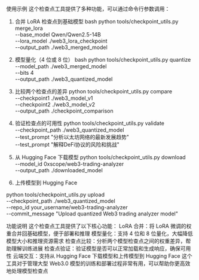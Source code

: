 使用示例
这个检查点工具提供了多种功能，可以通过命令行参数调用：
1. 合并 LoRA 检查点到基础模型
bash
python tools/checkpoint_utils.py merge_lora \
  --base_model Qwen/Qwen2.5-14B \
  --lora_model ./web3_lora_checkpoint \
  --output_path ./web3_merged_model
2. 模型量化（4 位或 8 位）
bash
python tools/checkpoint_utils.py quantize \
  --model_path ./web3_merged_model \
  --bits 4 \
  --output_path ./web3_quantized_model
3. 比较两个检查点的差异
python tools/checkpoint_utils.py compare \
  --checkpoint1 ./web3_model_v1 \
  --checkpoint2 ./web3_model_v2 \
  --output_path ./checkpoint_comparison
4. 验证检查点的可用性
python tools/checkpoint_utils.py validate \
  --checkpoint_path ./web3_quantized_model \
  --test_prompt "分析以太坊网络的最新发展趋势" \
  --test_prompt "解释DeFi协议的风险和挑战"

5. 从 Hugging Face 下载模型
python tools/checkpoint_utils.py download \
  --model_id 0xscope/web3-trading-analyzer \
  --output_path ./downloaded_model
6. 上传模型到 Hugging Face

python tools/checkpoint_utils.py upload \
  --checkpoint_path ./web3_quantized_model \
  --repo_id your_username/web3-trading-analyzer \
  --commit_message "Upload quantized Web3 trading analyzer model"

功能说明
这个检查点工具提供了以下核心功能：
LoRA 合并：将 LoRA 微调的权重合并回基础模型，便于部署和推理
模型量化：支持 4 位和 8 位量化，大幅降低模型大小和推理资源需求
检查点比较：分析两个模型检查点之间的权重差异，帮助理解训练进展
检查点验证：验证模型是否可以正常加载和生成响应，确保可用性
云端交互：支持从 Hugging Face 下载模型和上传模型到 Hugging Face
这个工具对于管理大型 Web3.0 模型的训练和部署过程非常有用，可以帮助你更高效地处理模型检查点